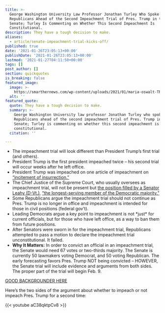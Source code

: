 ```yaml
---
title: >-
  George Washington University Law Professor Jonathan Turley Who Spoke to
  Republicans Ahead of the Second Impeachment Trial of Pres. Trump in the
  Senate; Turley Is Commenting on Whether This Second Impeachment Is
  Constitutional.
description: They have a tough decision to make.
aliases:
  - article/senate-impeachment-trial-kicks-off/
published: true
date: '2021-01-26T23:05:13+00:00'
publishDate: '2021-01-26T23:05:13+00:00'
lastmod: '2021-01-27T04:11:50+00:00'
tags: []
post_author: []
section: quickquotes
is_breaking: false
featured_image:
  image: >-
    https://smarthernews.com/wp-content/uploads/2021/01/maria-oswalt-TRkDaJGK2yE-unsplash-min-1024x680.jpg
  alt: ''
featured_quote:
  quote: They have a tough decision to make.
  summary: >-
    George Washington University law professor Jonathan Turley who spoke to
    Republicans ahead of the second impeachment trial of Pres. Trump in the
    Senate; Turley is commenting on whether this second impeachment is
    constitutional.
  citation: ''

---
```

*   The impeachment trial will look different than President Trump’s first trial (and others).
*   President Trump is the first president impeached twice – his second trial will occur weeks after he left office.
*   President Trump was impeached on one article of impeachment on [“incitement of insurrection.”](https://www.npr.org/sections/trump-impeachment-effort-live-updates/2021/01/11/955631105/impeachment-resolution-cites-trumps-incitement-of-capitol-insurrection)
*   The Chief Justice of the Supreme Court, who usually oversees as impeachment trial, will not be present but [the position filled by a Senator Leahy (D-Vt.)](https://www.reuters.com/article/us-usa-trump-impeachment-leahy-idUSKBN29U2BV), [“the longest-serving member of the Democratic majority.”](https://www.usatoday.com/story/news/2021/01/26/donald-trump-impeachment-trial-begin-senate-mulls-witnesses/6660660002/)
*   Some Republicans argue the impeachment trial should not continue as Pres. Trump is no longer in office and impeachment is intended for those in civil positions (federal gov’t).
*   Leading Democrats argue a key point to impeachment is not \*just\* for current officials, but for those who have left office, as a way to ban them from future positions.
*   After Senators were sworn in for the impeachment trial, Republicans attempted to pass a motion to declare the impeachment trial unconstitutional. It failed.
*   **Why It Matters:** In order to convict an official in an impeachment trial, the Senate would need 67 votes or two-thirds majority. The Senate is currently 50 lawmakers voting Democrat, and 50 voting Republican. The early forecasting favors Pres. Trump NOT being convicted – HOWEVER, the Senate trial will include evidence and arguments from both sides.  The proper part of the trial will begin Feb. 9.

[GOOD BACKGROUNDER HERE](https://www.usatoday.com/story/news/2021/01/26/donald-trump-impeachment-trial-begin-senate-mulls-witnesses/6660660002/)

Here’s the two sides of the argument about whether to impeach or not impeach Pres. Trump for a second time:

{{< youtube aC38qktpCv8 >}}